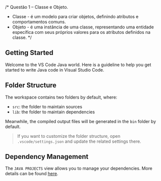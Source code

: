 /* Questão 1 – Classe e Objeto.
* Classe - é um modelo para criar objetos, definindo atributos e comportamentos comuns.
* Objeto - é uma instância de uma classe, representando uma entidade específica com seus próprios valores para os atributos definidos na classe.
*/

## Getting Started

Welcome to the VS Code Java world. Here is a guideline to help you get started to write Java code in Visual Studio Code.

## Folder Structure

The workspace contains two folders by default, where:

- `src`: the folder to maintain sources
- `lib`: the folder to maintain dependencies

Meanwhile, the compiled output files will be generated in the `bin` folder by default.

> If you want to customize the folder structure, open `.vscode/settings.json` and update the related settings there.

## Dependency Management

The `JAVA PROJECTS` view allows you to manage your dependencies. More details can be found [here](https://github.com/microsoft/vscode-java-dependency#manage-dependencies).
